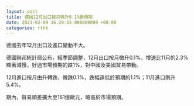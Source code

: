 ```yaml
---
layout: post
title: 德國12月出口按月微升0.1%勝預期
date: 2021-02-09 16:29:15.000000000 +08:00
categories: rthk
---
```


德國去年12月出口及進口變動不大。

德國聯邦統計局公布，經季節調整，12月出口按月微升0.1%，增速比11月的2.3%顯著減慢，好過市場預期的跌1%，對中國及美國貿易帶動。

12月進口按月由升轉跌，微跌0.1%，跌幅遠低於預期的1.1%；11月進口則升5.4%。

期內，貿易順差擴大至161億歐元，略高於市場預期。

